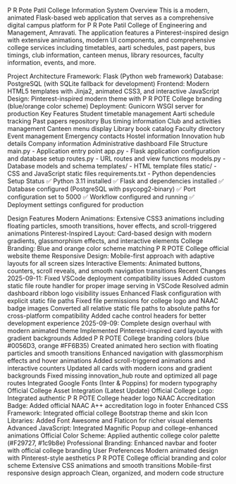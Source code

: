 P R Pote Patil College Information System Overview This is a modern, animated Flask-based web application that serves as a comprehensive digital campus platform for P R Pote Patil College of Engineering and Management, Amravati. The application features a Pinterest-inspired design with extensive animations, modern UI components, and comprehensive college services including timetables, aarti schedules, past papers, bus timings, club information, canteen menus, library resources, faculty information, events, and more.

Project Architecture Framework: Flask (Python web framework) Database: PostgreSQL (with SQLite fallback for development) Frontend: Modern HTML5 templates with Jinja2, animated CSS3, and interactive JavaScript Design: Pinterest-inspired modern theme with P R POTE College branding (blue/orange color scheme) Deployment: Gunicorn WSGI server for production Key Features Student timetable management Aarti schedule tracking Past papers repository Bus timing information Club and activities management Canteen menu display Library book catalog Faculty directory Event management Emergency contacts Hostel information Innovation hub details Company information Administrative dashboard File Structure main.py - Application entry point app.py - Flask application configuration and database setup routes.py - URL routes and view functions models.py - Database models and schema templates/ - HTML template files static/ - CSS and JavaScript static files requirements.txt - Python dependencies Setup Status ✅ Python 3.11 installed ✅ Flask and dependencies installed ✅ Database configured (PostgreSQL with psycopg2-binary) ✅ Port configuration set to 5000 ✅ Workflow configured and running ✅ Deployment settings configured for production

Design Features Modern Animations: Extensive CSS3 animations including floating particles, smooth transitions, hover effects, and scroll-triggered animations Pinterest-Inspired Layout: Card-based design with modern gradients, glassmorphism effects, and interactive elements College Branding: Blue and orange color scheme matching P R POTE College official website theme Responsive Design: Mobile-first approach with adaptive layouts for all screen sizes Interactive Elements: Animated buttons, counters, scroll reveals, and smooth navigation transitions Recent Changes 2025-09-11: Fixed VSCode deployment compatibility issues Added custom static file route handler for proper image serving in VSCode Resolved admin dashboard ribbon logo visibility issues Enhanced Flask configuration with explicit static file paths Fixed file permissions for college logo and NAAC badge images Converted all relative static file paths to absolute paths for cross-platform compatibility Added cache control headers for better development experience 2025-09-09: Complete design overhaul with modern animated theme Implemented Pinterest-inspired card layouts with gradient backgrounds Added P R POTE College branding colors (blue #0056D3, orange #FF6B35) Created animated hero section with floating particles and smooth transitions Enhanced navigation with glassmorphism effects and hover animations Added scroll-triggered animations and interactive counters Updated all cards with modern icons and gradient backgrounds Fixed missing innovation_hub route and optimized all page routes Integrated Google Fonts (Inter & Poppins) for modern typography Official College Asset Integration (Latest Update) Official College Logo: Integrated authentic P R POTE College header logo NAAC Accreditation Badge: Added official NAAC A++ accreditation logo in footer Enhanced CSS Framework: Integrated official college Bootstrap theme and skin Icon Libraries: Added Font Awesome and Flaticon for richer visual elements Advanced JavaScript: Integrated Magnific Popup and college-enhanced animations Official Color Scheme: Applied authentic college color palette (#F29727, #1c9b8e) Professional Branding: Enhanced navbar and footer with official college branding User Preferences Modern animated design with Pinterest-style aesthetics P R POTE College official branding and color scheme Extensive CSS animations and smooth transitions Mobile-first responsive design approach Clean, organized, and modern code structure
